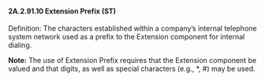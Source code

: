 #### 2A.2.91.10 Extension Prefix (ST)

Definition: The characters established within a company’s internal telephone system network used as a prefix to the Extension component for internal dialing.

**Note:** The use of Extension Prefix requires that the Extension component be valued and that digits, as well as special characters (e.g., *, #) may be used.
